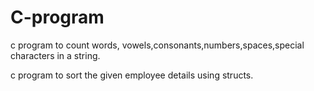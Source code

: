 # C-program

c program to count words, vowels,consonants,numbers,spaces,special characters in a string.

c program to sort the given employee details using structs.
